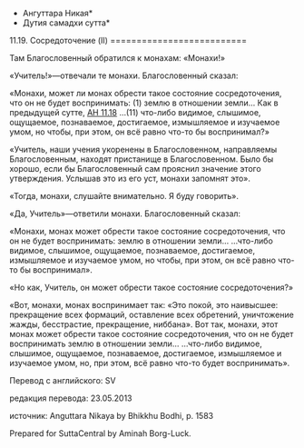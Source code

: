 * Ангуттара Никая*
* Дутия самадхи сутта*

11\.19\. Сосредоточение \(II\)
\=\=\=\=\=\=\=\=\=\=\=\=\=\=\=\=\=\=\=\=\=\=\=\=\=\=

Там Благословенный обратился к монахам: «Монахи\!»

«Учитель\!»—отвечали те монахи\. Благословенный сказал:

«Монахи, может ли монах обрести такое состояние сосредоточения, что он не будет воспринимать: \(1\) землю в отношении земли… Как в предыдущей сутте, [АН 11\.18](/an11\.18/ru/sv) …\(11\) что\-либо видимое, слышимое, ощущаемое, познаваемое, достигаемое, измышляемое и изучаемое умом, но чтобы, при этом, он всё равно что\-то бы воспринимал?»

«Учитель, наши учения укоренены в Благословенном, направляемы Благословенным, находят пристанище в Благословенном\. Было бы хорошо, если бы Благословенный сам прояснил значение этого утверждения\. Услышав это из его уст, монахи запомнят это»\.

«Тогда, монахи, слушайте внимательно\. Я буду говорить»\.

«Да, Учитель»—ответили монахи\. Благословенный сказал:

«Монахи, монах может обрести такое состояние сосредоточения, что он не будет воспринимать: землю в отношении земли… …что\-либо видимое, слышимое, ощущаемое, познаваемое, достигаемое, измышляемое и изучаемое умом, но чтобы, при этом, он всё равно что\-то бы воспринимал»\.

«Но как, Учитель, он может обрести такое состояние сосредоточения?»

«Вот, монахи, монах воспринимает так: «Это покой, это наивысшее: прекращение всех формаций, оставление всех обретений, уничтожение жажды, бесстрастие, прекращение, ниббана»\. Вот так, монахи, этот монах может обрести такое состояние сосредоточения, что он не будет воспринимать землю в отношении земли… …что\-либо видимое, слышимое, ощущаемое, познаваемое, достигаемое, измышляемое и изучаемое умом, но, при этом, всё равно что\-то будет воспринимать»\.

Перевод с английского: SV

редакция перевода: 23\.05\.2013

источник: Anguttara Nikaya by Bhikkhu Bodhi, p\. 1583

Prepared for SuttaCentral by Aminah Borg\-Luck\.